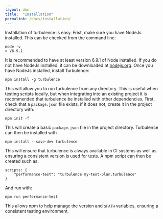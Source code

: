 ```yaml
---
layout: doc
title:  "Installation"
permalink: /docs/installation/
---
```


Installation of turbulence is easy.  Frist, make sure you have NodeJs installed.  This can be checked from the command line:

    node -v
    > V6.9.1
    
It is recommended to have at least version 6.9.1 of Node installed.  If you do not have NodeJs installed, it can be downloaded at [nodejs.org](http://nodejs.org). Once you have NodeJs installed, install Turbulence:

    npm install -g turbulence

This will allow you to run turbulence from any directory.  This is useful when testing scripts locally, but when integrating into an existing project it is recommended that turbulence be installed with other dependencies.  First, check that a `package.json` file exists, if it does not, create it in the project directory with:

    npm init -f
    
This will create a basic `package.json` file in the project directory.  Turbulence can then be installed with

    npm install --save-dev turbulence
    
This will ensure that turbulence is always available in CI systems as well as ensuring a consistent version is used for tests.  A npm script can then be created such as:

    scripts: {
        "performance-test": "turbulence my-test-plan.turbulence"
    }

And run with:

    npm run performance-test

This allows npm to help manage the version and `$PATH` variables, ensuring a consistent testing environment.
